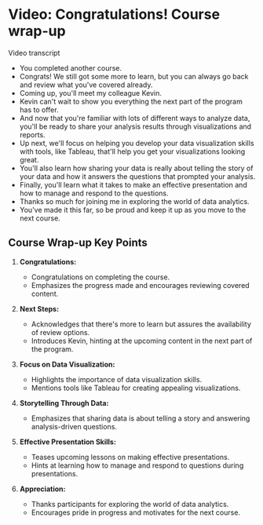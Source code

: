 # Video: Congratulations! Course wrap-up

Video transcript

- You completed another course.
- Congrats! We still got some more to learn, but you can always go back and review what you've covered already.
- Coming up, you'll meet my colleague Kevin.
- Kevin can't wait to show you everything the next part of the program has to offer.
- And now that you're familiar with lots of different ways to analyze data, you'll be ready to share your analysis results through visualizations and reports.
- Up next, we'll focus on helping you develop your data visualization skills with tools, like Tableau, that'll help you get your visualizations looking great.
- You'll also learn how sharing your data is really about telling the story of your data and how it answers the questions that prompted your analysis.
- Finally, you'll learn what it takes to make an effective presentation and how to manage and respond to the questions.
- Thanks so much for joining me in exploring the world of data analytics.
- You've made it this far, so be proud and keep it up as you move to the next course.

## Course Wrap-up Key Points

1. **Congratulations:**
   - Congratulations on completing the course.
   - Emphasizes the progress made and encourages reviewing covered content.

2. **Next Steps:**
   - Acknowledges that there's more to learn but assures the availability of review options.
   - Introduces Kevin, hinting at the upcoming content in the next part of the program.

3. **Focus on Data Visualization:**
   - Highlights the importance of data visualization skills.
   - Mentions tools like Tableau for creating appealing visualizations.

4. **Storytelling Through Data:**
   - Emphasizes that sharing data is about telling a story and answering analysis-driven questions.

5. **Effective Presentation Skills:**
   - Teases upcoming lessons on making effective presentations.
   - Hints at learning how to manage and respond to questions during presentations.

6. **Appreciation:**
   - Thanks participants for exploring the world of data analytics.
   - Encourages pride in progress and motivates for the next course.
